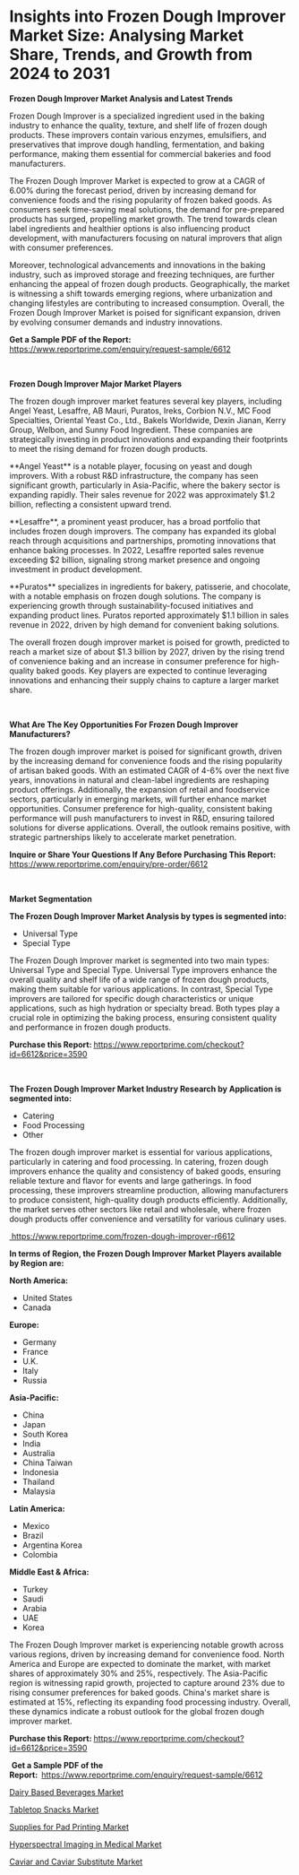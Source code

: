 <p><h1>Insights into Frozen Dough Improver Market Size: Analysing Market Share, Trends, and Growth from 2024 to 2031</h1></p><p><strong>Frozen Dough Improver Market Analysis and Latest Trends</strong></p>
<p><p>Frozen Dough Improver is a specialized ingredient used in the baking industry to enhance the quality, texture, and shelf life of frozen dough products. These improvers contain various enzymes, emulsifiers, and preservatives that improve dough handling, fermentation, and baking performance, making them essential for commercial bakeries and food manufacturers.</p><p>The Frozen Dough Improver Market is expected to grow at a CAGR of 6.00% during the forecast period, driven by increasing demand for convenience foods and the rising popularity of frozen baked goods. As consumers seek time-saving meal solutions, the demand for pre-prepared products has surged, propelling market growth. The trend towards clean label ingredients and healthier options is also influencing product development, with manufacturers focusing on natural improvers that align with consumer preferences.</p><p>Moreover, technological advancements and innovations in the baking industry, such as improved storage and freezing techniques, are further enhancing the appeal of frozen dough products. Geographically, the market is witnessing a shift towards emerging regions, where urbanization and changing lifestyles are contributing to increased consumption. Overall, the Frozen Dough Improver Market is poised for significant expansion, driven by evolving consumer demands and industry innovations.</p></p>
<p><strong>Get a Sample PDF of the Report:&nbsp;</strong> <a href="https://www.reportprime.com/enquiry/request-sample/6612?utm_campaign=1109&utm_medium=2&utm_source=Github&utm_content=ia&utm_term=25112024&utm_id=frozen-dough-improver">https://www.reportprime.com/enquiry/request-sample/6612</a></p>
<p>&nbsp;</p>
<p><strong>Frozen Dough Improver Major Market Players</strong></p>
<p><p>The frozen dough improver market features several key players, including Angel Yeast, Lesaffre, AB Mauri, Puratos, Ireks, Corbion N.V., MC Food Specialties, Oriental Yeast Co., Ltd., Bakels Worldwide, Dexin Jianan, Kerry Group, Welbon, and Sunny Food Ingredient. These companies are strategically investing in product innovations and expanding their footprints to meet the rising demand for frozen dough products.</p><p>**Angel Yeast** is a notable player, focusing on yeast and dough improvers. With a robust R&D infrastructure, the company has seen significant growth, particularly in Asia-Pacific, where the bakery sector is expanding rapidly. Their sales revenue for 2022 was approximately $1.2 billion, reflecting a consistent upward trend.</p><p>**Lesaffre**, a prominent yeast producer, has a broad portfolio that includes frozen dough improvers. The company has expanded its global reach through acquisitions and partnerships, promoting innovations that enhance baking processes. In 2022, Lesaffre reported sales revenue exceeding $2 billion, signaling strong market presence and ongoing investment in product development.</p><p>**Puratos** specializes in ingredients for bakery, patisserie, and chocolate, with a notable emphasis on frozen dough solutions. The company is experiencing growth through sustainability-focused initiatives and expanding product lines. Puratos reported approximately $1.1 billion in sales revenue in 2022, driven by high demand for convenient baking solutions.</p><p>The overall frozen dough improver market is poised for growth, predicted to reach a market size of about $1.3 billion by 2027, driven by the rising trend of convenience baking and an increase in consumer preference for high-quality baked goods. Key players are expected to continue leveraging innovations and enhancing their supply chains to capture a larger market share.</p></p>
<p>&nbsp;</p>
<p><strong>What Are The Key Opportunities For Frozen Dough Improver Manufacturers?</strong></p>
<p><p>The frozen dough improver market is poised for significant growth, driven by the increasing demand for convenience foods and the rising popularity of artisan baked goods. With an estimated CAGR of 4-6% over the next five years, innovations in natural and clean-label ingredients are reshaping product offerings. Additionally, the expansion of retail and foodservice sectors, particularly in emerging markets, will further enhance market opportunities. Consumer preference for high-quality, consistent baking performance will push manufacturers to invest in R&D, ensuring tailored solutions for diverse applications. Overall, the outlook remains positive, with strategic partnerships likely to accelerate market penetration.</p></p>
<p><strong>Inquire or Share Your Questions If Any Before Purchasing This Report:</strong> <a href="https://www.reportprime.com/enquiry/pre-order/6612?utm_campaign=1109&utm_medium=2&utm_source=Github&utm_content=ia&utm_term=25112024&utm_id=frozen-dough-improver">https://www.reportprime.com/enquiry/pre-order/6612</a></p>
<p>&nbsp;</p>
<p><strong>Market Segmentation</strong></p>
<p><strong>The Frozen Dough Improver Market Analysis by types is segmented into:</strong></p>
<p><ul><li>Universal Type</li><li>Special Type</li></ul></p>
<p><p>The Frozen Dough Improver market is segmented into two main types: Universal Type and Special Type. Universal Type improvers enhance the overall quality and shelf life of a wide range of frozen dough products, making them suitable for various applications. In contrast, Special Type improvers are tailored for specific dough characteristics or unique applications, such as high hydration or specialty bread. Both types play a crucial role in optimizing the baking process, ensuring consistent quality and performance in frozen dough products.</p></p>
<p><strong>Purchase this Report:&nbsp;</strong><a href="https://www.reportprime.com/checkout?id=6612&price=3590&utm_campaign=1109&utm_medium=2&utm_source=Github&utm_content=ia&utm_term=25112024&utm_id=frozen-dough-improver">https://www.reportprime.com/checkout?id=6612&price=3590</a></p>
<p>&nbsp;</p>
<p><strong>The Frozen Dough Improver Market Industry Research by Application is segmented into:</strong></p>
<p><ul><li>Catering</li><li>Food Processing</li><li>Other</li></ul></p>
<p><p>The frozen dough improver market is essential for various applications, particularly in catering and food processing. In catering, frozen dough improvers enhance the quality and consistency of baked goods, ensuring reliable texture and flavor for events and large gatherings. In food processing, these improvers streamline production, allowing manufacturers to produce consistent, high-quality dough products efficiently. Additionally, the market serves other sectors like retail and wholesale, where frozen dough products offer convenience and versatility for various culinary uses.</p></p>
<p><a href="https://www.reportprime.com/frozen-dough-improver-r6612?utm_campaign=1109&utm_medium=2&utm_source=Github&utm_content=ia&utm_term=25112024&utm_id=frozen-dough-improver">&nbsp;https://www.reportprime.com/frozen-dough-improver-r6612</a></p>
<p><strong>In terms of Region, the Frozen Dough Improver Market Players available by Region are:</strong></p>
<p>
    <p> <strong> North America: </strong>
        <ul>
            <li>United States</li>
            <li>Canada</li>
        </ul>
        </p> 
    <p> <strong> Europe: </strong>
        <ul>
            <li>Germany</li>
            <li>France</li>
            <li>U.K.</li>
            <li>Italy</li>
            <li>Russia</li>
        </ul>
        </p> 
    <p> <strong> Asia-Pacific: </strong>
        <ul>
            <li>China</li>
            <li>Japan</li>
            <li>South Korea</li>
            <li>India</li>
            <li>Australia</li>
            <li>China Taiwan</li>
            <li>Indonesia</li>
            <li>Thailand</li>
            <li>Malaysia</li>
        </ul>
        </p> 
    <p> <strong> Latin America: </strong>
        <ul>
            <li>Mexico</li>
            <li>Brazil</li>
            <li>Argentina Korea</li>
            <li>Colombia</li>
        </ul>
        </p> 
    <p> <strong> Middle East & Africa: </strong>
        <ul>
            <li>Turkey</li>
            <li>Saudi</li>
            <li>Arabia</li>
            <li>UAE</li>
            <li>Korea</li>
        </ul>
    </p>
    </p>
<p><p>The Frozen Dough Improver market is experiencing notable growth across various regions, driven by increasing demand for convenience food. North America and Europe are expected to dominate the market, with market shares of approximately 30% and 25%, respectively. The Asia-Pacific region is witnessing rapid growth, projected to capture around 23% due to rising consumer preferences for baked goods. China's market share is estimated at 15%, reflecting its expanding food processing industry. Overall, these dynamics indicate a robust outlook for the global frozen dough improver market.</p></p>
<p><strong>Purchase this Report: </strong><a href="https://www.reportprime.com/checkout?id=6612&price=3590&utm_campaign=1109&utm_medium=2&utm_source=Github&utm_content=ia&utm_term=25112024&utm_id=frozen-dough-improver">https://www.reportprime.com/checkout?id=6612&price=3590</a></p>
<p>&nbsp;<strong>Get a Sample PDF of the Report:&nbsp;&nbsp;</strong><a href="https://www.reportprime.com/enquiry/request-sample/6612?utm_campaign=1109&utm_medium=2&utm_source=Github&utm_content=ia&utm_term=25112024&utm_id=frozen-dough-improver">https://www.reportprime.com/enquiry/request-sample/6612</a></p>
<p><strong></strong></p>
<p><p><a href="https://www.linkedin.com/pulse/comprehensive-dairy-based-beverages-market-report-segmentation-1zbfc?utm_campaign=1109&utm_medium=2&utm_source=Github&utm_content=ia&utm_term=25112024&utm_id=frozen-dough-improver">Dairy Based Beverages Market</a></p><p><a href="https://github.com/NargisHussain432/Market-Research-Report-List-1/blob/main/tabletop-snacks-market.md?utm_campaign=1109&utm_medium=2&utm_source=Github&utm_content=ia&utm_term=25112024&utm_id=frozen-dough-improver">Tabletop Snacks Market</a></p><p><a href="https://issuu.com/reportprime-2/docs/supplies-for-pad-printing-market-si_cfca1085e9c69e?utm_campaign=1109&utm_medium=2&utm_source=Github&utm_content=ia&utm_term=25112024&utm_id=frozen-dough-improver">Supplies for Pad Printing Market</a></p><p><a href="https://issuu.com/reportprime-2/docs/hyperspectral-imaging-in-medical-ma_a2a45965bfeb96?utm_campaign=1109&utm_medium=2&utm_source=Github&utm_content=ia&utm_term=25112024&utm_id=frozen-dough-improver">Hyperspectral Imaging in Medical Market</a></p><p><a href="https://github.com/FahadAhmed223/Market-Research-Report-List-1/blob/main/caviar-and-caviar-substitute-market.md?utm_campaign=1109&utm_medium=2&utm_source=Github&utm_content=ia&utm_term=25112024&utm_id=frozen-dough-improver">Caviar and Caviar Substitute Market</a></p></p>
